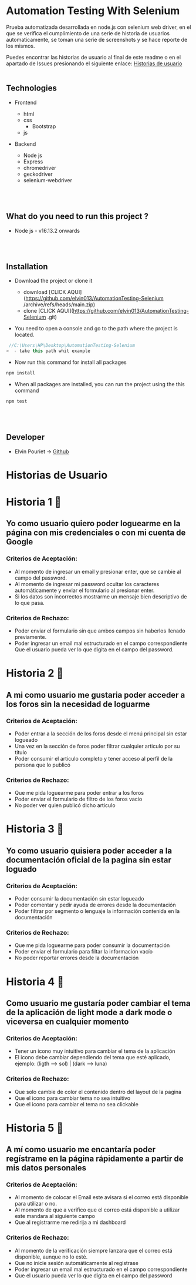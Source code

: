 # Automation Testing With Selenium
Prueba automatizada desarrollada en node.js con selenium web driver, en el que se verifica el cumplimiento de una serie de historia de usuarios automaticamente, se toman una serie de screenshots y se hace reporte de los mismos. 

Puedes encontrar las historias de usuario al final de este readme o en el apartado de Issues presionando el siguiente enlace: [Historias de usuario](https://github.com/elvin013/AutomationTesting-Selenium/issues)
<br><br>
## Technologies 

- Frontend
	- html
  - css
    - Bootstrap
  - js


- Backend
	- Node js
  - Express
  - chromedriver
  - geckodriver
  - selenium-webdriver

<br><br>
## What do you need to run this project ?

- Node js - v16.13.2 onwards

<br><br>
## Installation

- Download the project or clone it
   - download [CLICK AQUI](https://github.com/elvin013/AutomationTesting-Selenium
/archive/refs/heads/main.zip)
   - clone [CLICK AQUI](https://github.com/elvin013/AutomationTesting-Selenium
.git)

- You need to open a console and go to the path where the project is located.
```js
 //C:\Users\HP\Desktop\AutomationTesting-Selenium
>  - take this path whit example
```

- Now run this command for install all packages
```cmd
npm install 
```

- When all packages are installed, you can run the project using the this command 
```cmd
npm test
```
<br><br>
## Developer
- Elvin Pouriet -> [Github](https://github.com/elvin013) 

# Historias de Usuario

# Historia 1 🚀
## Yo como usuario quiero poder loguearme en la página con mis credenciales o con mi cuenta de Google

### Criterios de Aceptación: 
- Al momento de ingresar un email y presionar enter, que se cambie al campo del password. 
- Al momento de ingresar mi password ocultar los caracteres automáticamente y enviar el formulario al presionar enter.
-  Si los datos son incorrectos mostrarme un mensaje bien descriptivo de lo que pasa. 

### Criterios de Rechazo:
- Poder enviar el formulario sin que ambos campos sin haberlos llenado previamente.
-  Poder ingresar un email mal estructurado en el campo correspondiente Que el usuario pueda ver lo que digita en el campo del password.

# Historia 2 🚀
## A mi como usuario me gustaria poder acceder a  los foros sin la necesidad de loguarme

### Criterios de Aceptación:
- Poder entrar a la sección de los foros desde el menú principal sin estar logueado
- Una vez en la sección de foros poder filtrar cualquier articulo por su titulo
- Poder consumir el articulo completo y tener acceso al perfil de la persona que lo publicó
### Criterios de Rechazo:
- Que me pida loguearme para poder entrar a los foros
- Poder enviar el formulario de filtro de los foros vacio
- No poder ver quien publicó dicho articulo

# Historia 3 🚀
## Yo como usuario quisiera poder acceder a la documentación oficial de la pagina sin estar loguado

### Criterios de Aceptación:
- Poder consumir la documentación sin estar logueado
- Poder comentar y pedir ayuda de errores desde la documentación
- Poder filtrar por segmento o lenguaje la información contenida en la documentación
### Criterios de Rechazo:
- Que me pida loguearme para poder consumir la documentación
- Poder enviar el formulario para filtar la informacion vacío
- No poder reportar errores desde la documentación

# Historia 4 🚀
## Como usuario me gustaría poder cambiar el tema de la aplicación de light mode a dark mode o viceversa en cualquier momento

### Criterios de Aceptación:
- Tener un icono muy intuitivo para cambiar el tema de la aplicación
- El icono debe cambiar dependiendo del tema que esté aplicado, ejemplo: (ligth --> sol) | (dark --> luna)
### Criterios de Rechazo:
- Que solo cambie de color el contenido dentro del layout de la pagina
- Que el icono para cambiar tema no sea intuitivo
- Que el icono para cambiar el tema no sea clickable

# Historia 5 🚀
## A mí como usuario me encantaría poder regístrame en la página rápidamente a partir de mis datos personales

### Criterios de Aceptación:
- Al momento de colocar el Email este avisara si el correo está disponible para utilizar o no.
- Al momento de que a verifico que el correo está disponible a utilizar este mandara al siguiente campo
- Que al registrarme me redirija a mi dashboard
### Criterios de Rechazo:
- Al momento de la verificación siempre lanzara que el correo está disponible, aunque no lo esté.
- Que no inicie sesión automáticamente al registrase
- Poder ingresar un email mal estructurado en el campo correspondiente
- Que el usuario pueda ver lo que digita en el campo del password
